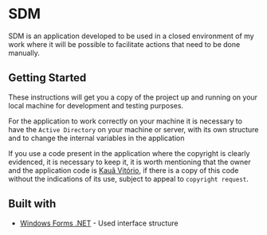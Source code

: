 # SDM

SDM is an application developed to be used in a closed environment of my work where it will be possible to facilitate actions that need to be done manually.

## Getting Started

These instructions will get you a copy of the project up and running on your local machine for development and testing purposes.

For the application to work correctly on your machine it is necessary to have the `Active Directory` on your machine or server, with its own structure and to change the internal variables in the application

If you use a code present in the application where the copyright is clearly evidenced, it is necessary to keep it, it is worth mentioning that the owner and the application code is [Kauã Vitório](https://github.com/Kauavitorio),
if there is a copy of this code without the indications of its use, subject to appeal to `copyright request`.

## Built with

* [Windows Forms .NET](https://docs.microsoft.com/en-us/dotnet/desktop/winforms/?view=netdesktop-6.0) - Used interface structure
